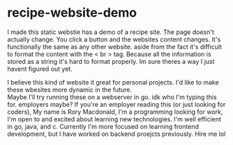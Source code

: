 # recipe-website-demo
I made this static webstie has a demo of a recipe site. The page doesn't actually change. 
You click a button and the websites content changes. It's functionally the same as any other website. 
aside from the fact it's difficult to format the content with the < br > tag. 
Because all the information is stored as a string it's hard to format properly. Im sure theres a way I just havent figured out yet. <br>

I believe this kind of website it great for personal projects. I'd like to make these wbesites more dynamic in the future.<br>
Maybe I'll try running these on a webserver in go. idk who I'm typing this for. employers maybe? If you're an employer 
reading this (or just looking for coders), My name is Rory Macdonald, I'm a programming looking for work, I'm open to 
and excited about learning new technologies. I'm well efficient in go, java, and c. 
Currently I'm more focused on learning frontend development, but I have worked on backend proejcts previously.
Hire me lol
